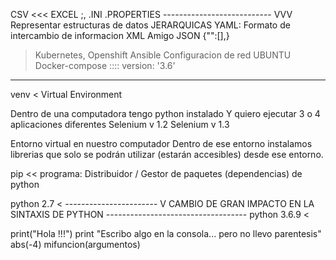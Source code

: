 CSV <<< EXCEL ;,
.INI .PROPERTIES
--------------------------- VVV Representar estructuras de datos JERARQUICAS
YAML: Formato de intercambio de informacion
    XML
        <hola>Amigo</hola>
    JSON {"":[],}
 > Kubernetes, Openshift
 > Ansible
 > Configuracion de red UBUNTU
 > Docker-compose ::::       version: '3.6'
 
 
 
 ---------------------------------------------
 venv < Virtual Environment
 
 Dentro de una computadora tengo python instalado
 Y quiero ejecutar 3 o 4 aplicaciones diferentes
     Selenium v 1.2
     Selenium v 1.3

Entorno virtual en nuestro computador
    Dentro de ese entorno instalamos librerias que solo se 
    podrán utilizar (estarán accesibles) desde ese entorno.

pip << programa: Distribuidor / Gestor de paquetes (dependencias) de python


python 2.7       <
----------------------- V CAMBIO DE GRAN IMPACTO EN LA SINTAXIS DE PYTHON -----------------------------------
python 3.6.9     <


print("Hola !!!")                               print "Escribo algo en la consola... pero no llevo parentesis"
abs(-4)
mifuncion(argumentos)

